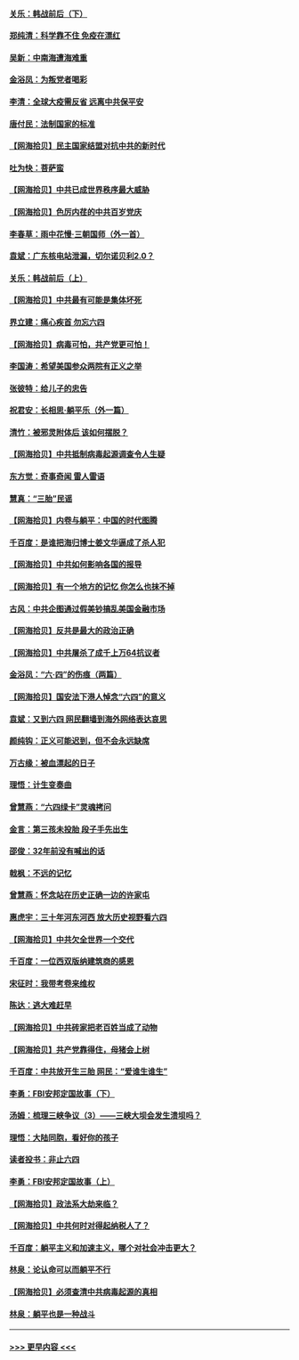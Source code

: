 #### [关乐：韩战前后（下）](../pages/nsc993/n13034113.md?t=06201651) 
#### [郑纯清：科学靠不住 免疫在漂红](../pages/nsc993/n13034093.md?t=06201651) 
#### [吴新：中南海遭海难重](../pages/nsc993/n13034084.md?t=06201651) 
#### [金浴凤：为叛党者喝彩](../pages/nsc993/n13034058.md?t=06201651) 
#### [李清：全球大疫需反省 远离中共保平安](../pages/nsc993/n13033784.md?t=06201651) 
#### [唐付民：法制国家的标准](../pages/nsc993/n13032944.md?t=06201651) 
#### [【网海拾贝】民主国家结盟对抗中共的新时代](../pages/nsc993/n13031717.md?t=06201651) 
#### [吐为快：菩萨蛮](../pages/nsc993/n13030033.md?t=06201651) 
#### [【网海拾贝】中共已成世界秩序最大威胁](../pages/nsc993/n13028138.md?t=06201651) 
#### [【网海拾贝】色厉内荏的中共百岁党庆](../pages/nsc993/n13025582.md?t=06201651) 
#### [李春草：雨中花慢‧三朝国师（外一首）](../pages/nsc993/n13025567.md?t=06201651) 
#### [袁斌：广东核电站泄漏，切尔诺贝利2.0？](../pages/nsc993/n13025475.md?t=06201651) 
#### [关乐：韩战前后（上）](../pages/nsc993/n13025387.md?t=06201651) 
#### [【网海拾贝】中共最有可能是集体坏死](../pages/nsc993/n13023101.md?t=06201651) 
#### [界立建：痛心疾首 勿忘六四](../pages/nsc993/n13022339.md?t=06201651) 
#### [【网海拾贝】病毒可怕，共产党更可怕！](../pages/nsc993/n13020728.md?t=06201651) 
#### [李国涛：希望美国参众两院有正义之举](../pages/nsc993/n13020674.md?t=06201651) 
#### [张彼特：给儿子的忠告](../pages/nsc993/n13018934.md?t=06201651) 
#### [祝君安：长相思‧躺平乐（外一篇）](../pages/nsc993/n13018923.md?t=06201651) 
#### [清竹：被邪灵附体后 该如何摆脱？](../pages/nsc993/n13018877.md?t=06201651) 
#### [【网海拾贝】中共抵制病毒起源调查令人生疑](../pages/nsc993/n13017785.md?t=06201651) 
#### [东方觉：奇事奇闻 雷人雷语](../pages/nsc993/n13017577.md?t=06201651) 
#### [慧真：“三胎”民谣](../pages/nsc993/n13017394.md?t=06201651) 
#### [【网海拾贝】内卷与躺平：中国的时代图腾](../pages/nsc993/n13016128.md?t=06201651) 
#### [千百度：是谁把海归博士姜文华逼成了杀人犯](../pages/nsc993/n13015218.md?t=06201651) 
#### [【网海拾贝】中共如何影响各国的报导](../pages/nsc993/n13012599.md?t=06201651) 
#### [【网海拾贝】有一个地方的记忆 你怎么也抹不掉](../pages/nsc993/n13009802.md?t=06201651) 
#### [古风：中共企图通过假美钞搞乱美国金融市场](../pages/nsc993/n13009626.md?t=06201651) 
#### [【网海拾贝】反共是最大的政治正确](../pages/nsc993/n13007051.md?t=06201651) 
#### [【网海拾贝】中共屠杀了成千上万64抗议者](../pages/nsc993/n13002713.md?t=06201651) 
#### [金浴凤：“六·四”的伤痕（两篇）](../pages/nsc993/n13001719.md?t=06201651) 
#### [【网海拾贝】国安法下港人悼念“六四”的意义](../pages/nsc993/n13001039.md?t=06201651) 
#### [袁斌：又到六四 网民翻墙到海外网络表达哀思](../pages/nsc993/n13000995.md?t=06201651) 
#### [颜纯钩：正义可能迟到，但不会永远缺席](../pages/nsc993/n13000920.md?t=06201651) 
#### [万古缘：被血漂起的日子](../pages/nsc993/n13000914.md?t=06201651) 
#### [理悟：计生变奏曲](../pages/nsc993/n13000414.md?t=06201651) 
#### [曾慧燕：“六四绿卡”灵魂拷问](../pages/nsc993/n13000277.md?t=06201651) 
#### [金言：第三孩未投胎 段子手先出生](../pages/nsc993/n13000215.md?t=06201651) 
#### [邵俊：32年前没有喊出的话](../pages/nsc993/n13000181.md?t=06201651) 
#### [戟枫：不远的记忆](../pages/nsc993/n13000121.md?t=06201651) 
#### [曾慧燕：怀念站在历史正确一边的许家屯](../pages/nsc993/n13000073.md?t=06201651) 
#### [惠虎宇：三十年河东河西 放大历史视野看六四](../pages/nsc993/n13000018.md?t=06201651) 
#### [【网海拾贝】中共欠全世界一个交代](../pages/nsc993/n12998706.md?t=06201651) 
#### [千百度：一位西双版纳建筑商的感恩](../pages/nsc993/n12998487.md?t=06201651) 
#### [宋征时：我带考卷来维权](../pages/nsc993/n12994088.md?t=06201651) 
#### [陈达：逃大难赶早](../pages/nsc993/n12993569.md?t=06201651) 
#### [【网海拾贝】中共砖家把老百姓当成了动物](../pages/nsc993/n12993483.md?t=06201651) 
#### [【网海拾贝】共产党靠得住，母猪会上树](../pages/nsc993/n12990730.md?t=06201651) 
#### [千百度：中共放开生三胎 网民：“爱谁生谁生”](../pages/nsc993/n12990644.md?t=06201651) 
#### [李勇：FBI安邦定国故事（下）](../pages/nsc993/n12987854.md?t=06201651) 
#### [汤姆：梳理三峡争议（3）——三峡大坝会发生溃坝吗？](../pages/nsc993/n12989806.md?t=06201651) 
#### [理悟：大陆同胞，看好你的孩子](../pages/nsc993/n12989778.md?t=06201651) 
#### [读者投书：非止六四](../pages/nsc993/n12989673.md?t=06201651) 
#### [李勇：FBI安邦定国故事（上）](../pages/nsc993/n12987749.md?t=06201651) 
#### [【网海拾贝】政法系大劫来临？](../pages/nsc993/n12987596.md?t=06201651) 
#### [【网海拾贝】中共何时对得起纳税人了？](../pages/nsc993/n12985578.md?t=06201651) 
#### [千百度：躺平主义和加速主义，哪个对社会冲击更大？](../pages/nsc993/n12985512.md?t=06201651) 
#### [林泉：论认命可以而躺平不行](../pages/nsc993/n12985505.md?t=06201651) 
#### [【网海拾贝】必须查清中共病毒起源的真相](../pages/nsc993/n12984276.md?t=06201651) 
#### [林泉：躺平也是一种战斗](../pages/nsc993/n12984194.md?t=06201651) 

----
#### [ >>> 更早内容 <<< ](../indexes/nsc993-earlier.md)
